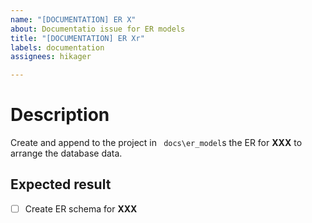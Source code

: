 ```yaml
---
name: "[DOCUMENTATION] ER X"
about: Documentatio issue for ER models
title: "[DOCUMENTATION] ER Xr"
labels: documentation
assignees: hikager

---
```


# Description 
Create and append to the project in ` docs\er_model`s the ER for **XXX** to arrange the database data.

## Expected result
- [ ] Create ER schema for **XXX**
